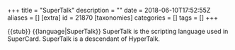+++
title = "SuperTalk"
description = ""
date = 2018-06-10T17:52:55Z
aliases = []
[extra]
id = 21870
[taxonomies]
categories = []
tags = []
+++

{{stub}}
{{language|SuperTalk}}
SuperTalk is the scripting language used in SuperCard. SuperTalk is a descendant of HyperTalk.
